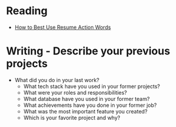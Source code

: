 # Reading

* [How to Best Use Resume Action Words](https://business.tutsplus.com/articles/resume-action-words-and-powerful-verbs--cms-28829)


# Writing - Describe your previous projects

* What did you do in your last work? 
  - What tech stack have you used in your former projects?
  - What were your roles and responsibilities?
  - What database have you used in your former team?
  - What achievements have you done in your former job?
  - What was the most important feature you created?
  - Which is your favorite project and why?

